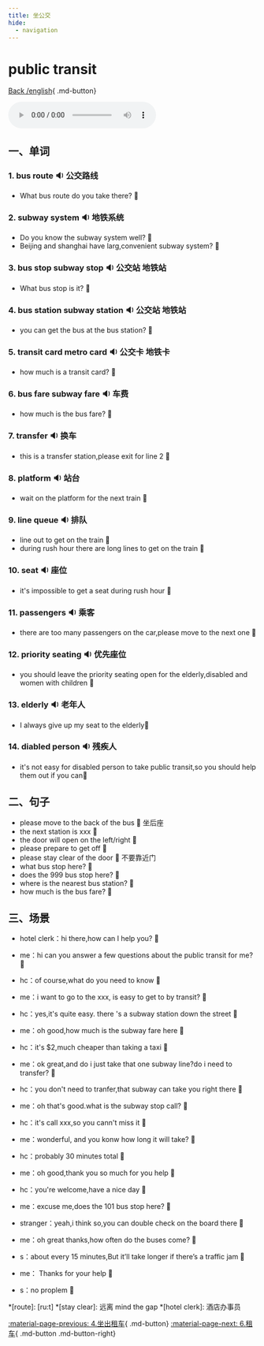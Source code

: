 ```yaml
---
title: 坐公交
hide:
  - navigation
---
```


# public transit

[Back /english](/english/#二英语课堂){ .md-button}

<audio controls="controls">
  <source src="https://file.cdn.shafish.cn/english/%E4%B9%98%E5%9D%90%E5%85%AC%E5%85%B1%E4%BA%A4%E9%80%9A.mp3" type="audio/mpeg">
Your browser does not support the audio element.
</audio>

## 一、单词

### 1. <span id="english">bus route <span class="point">:sound:</span></span> 公交路线

- <span id="english">What bus route do you take there? <span class="point">:speech_balloon:</span></span>

### 2. <span id="english">subway system <span class="point">:sound:</span></span> 地铁系统

- <span id="english">Do you know the subway system well? <span class="point">:speech_balloon:</span></span>
- <span id="english">Beijing and shanghai have larg,convenient subway system? <span class="point">:speech_balloon:</span></span>

### 3. <span id="english">bus stop subway stop <span class="point">:sound:</span></span> 公交站 地铁站

- <span id="english">What bus stop is it? <span class="point">:speech_balloon:</span></span>

### 4. <span id="english">bus station subway station <span class="point">:sound:</span></span> 公交站 地铁站

- <span id="english">you can get the bus at the bus station? <span class="point">:speech_balloon:</span></span>

### 5. <span id="english">transit card metro card <span class="point">:sound:</span></span> 公交卡 地铁卡

- <span id="english">how much is a transit card? <span class="point">:speech_balloon:</span></span>

### 6. <span id="english">bus fare subway fare <span class="point">:sound:</span></span> 车费

- <span id="english">how much is the bus fare? <span class="point">:speech_balloon:</span></span>

### 7. <span id="english">transfer <span class="point">:sound:</span></span> 换车

- <span id="english">this is a transfer station,please exit for line 2 <span class="point">:speech_balloon:</span></span>

### 8. <span id="english">platform <span class="point">:sound:</span></span> 站台

- <span id="english">wait on the platform for the next train <span class="point">:speech_balloon:</span></span>

### 9. <span id="english">line queue <span class="point">:sound:</span></span> 排队

- <span id="english">line out to get on the train <span class="point">:speech_balloon:</span></span>
- <span id="english">during rush hour there are long lines to get on the train <span class="point">:speech_balloon:</span></span>

### 10. <span id="english">seat <span class="point">:sound:</span></span> 座位

- <span id="english">it's impossible to get a seat during rush hour <span class="point">:speech_balloon:</span></span>

### 11. <span id="english">passengers <span class="point">:sound:</span></span> 乘客

- <span id="english">there are too many passengers on the car,please move to the next one <span class="point">:speech_balloon:</span></span>

### 12. <span id="english">priority seating <span class="point">:sound:</span></span> 优先座位

- <span id="english">you should leave the priority seating open for the elderly,disabled and women with children <span class="point">:speech_balloon:</span></span>

### 13. <span id="english">elderly <span class="point">:sound:</span></span> 老年人

- <span id="english">I always give up my seat to the elderly<span class="point">:speech_balloon:</span></span>

### 14. <span id="english">diabled person <span class="point">:sound:</span></span> 残疾人

- <span id="english">it's not easy for disabled person to take public transit,so you should help them out if you can<span class="point">:speech_balloon:</span></span>

## 二、句子

- <span id="english">please move to the back of the bus <span class="point">:speech_balloon:</span></span> 坐后座
- <span id="english">the next station is xxx <span class="point">:speech_balloon:</span></span> 
- <span id="english">the door will open on the left/right <span class="point">:speech_balloon:</span></span>
- <span id="english">please prepare to get off  <span class="point">:speech_balloon:</span></span>
- <span id="english">please stay clear of the door  <span class="point">:speech_balloon:</span></span> 不要靠近门
- <span id="english">what bus stop here?  <span class="point">:speech_balloon:</span></span> 
- <span id="english">does the 999 bus stop here?  <span class="point">:speech_balloon:</span></span> 
- <span id="english">where is the nearest bus station?  <span class="point">:speech_balloon:</span></span> 
- <span id="english">how much is the bus fare?  <span class="point">:speech_balloon:</span></span> 

## 三、场景

- hotel clerk：<span id="english">hi there,how can I help you? <span class="point">:speech_balloon:</span></span>
- me：<span id="english">hi can you answer a few questions about the public transit for me? <span class="point">:speech_balloon:</span></span>
- hc：<span id="english">of course,what do you need to know <span class="point">:speech_balloon:</span></span>
- me：<span id="english">i want to go to the xxx, is easy to get to by transit? <span class="point">:speech_balloon:</span></span>
- hc：<span id="english">yes,it's quite easy. there 's a subway station down the street <span class="point">:speech_balloon:</span></span>
- me：<span id="english">oh good,how much is the subway fare here <span class="point">:speech_balloon:</span></span>
- hc：<span id="english">it's $2,much cheaper than taking a taxi <span class="point">:speech_balloon:</span></span>
- me：<span id="english">ok great,and do i just take that one subway line?do i need to transfer? <span class="point">:speech_balloon:</span></span>
- hc：<span id="english">you don't need to tranfer,that subway can take you right there <span class="point">:speech_balloon:</span></span>
- me：<span id="english">oh that's good.what is the subway stop call? <span class="point">:speech_balloon:</span></span>
- hc：<span id="english">it's call xxx,so you cann't miss it <span class="point">:speech_balloon:</span></span>
- me：<span id="english">wonderful, and you konw how long it will take? <span class="point">:speech_balloon:</span></span>
- hc：<span id="english">probably 30 minutes total <span class="point">:speech_balloon:</span></span>
- me：<span id="english">oh good,thank you so much for you help <span class="point">:speech_balloon:</span></span>
- hc：<span id="english">you're welcome,have a nice day <span class="point">:speech_balloon:</span></span>

- me：<span id="english">excuse me,does the 101 bus stop here? <span class="point">:speech_balloon:</span></span>
- stranger：<span id="english">yeah,i think so,you can double check on the board there <span class="point">:speech_balloon:</span></span>
- me：<span id="english">oh great thanks,how often do the buses come? <span class="point">:speech_balloon:</span></span>
- s：<span id="english">about every 15 minutes,But it’ll take longer if there’s a traffic jam <span class="point">:speech_balloon:</span></span>
- me： <span id="english">Thanks for your help <span class="point">:speech_balloon:</span></span>
- s：<span id="english">no proplem <span class="point">:speech_balloon:</span></span>

*[route]: [ru:t]
*[stay clear]: 远离  mind the gap
*[hotel clerk]: 酒店办事员

[:material-page-previous: 4.坐出租车](Taking_a_Taxi.md){ .md-button}  [:material-page-next: 6.租车](Renting_a_car.md){ .md-button .md-button-right}